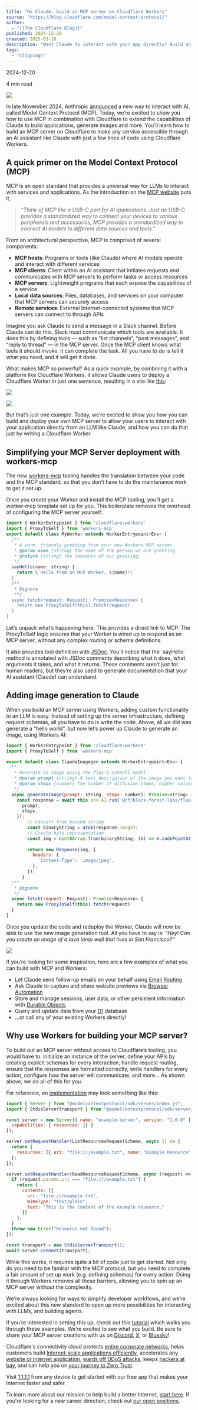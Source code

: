 ```yaml
---
title: "Hi Claude, build an MCP server on Cloudflare Workers"
source: "https://blog.cloudflare.com/model-context-protocol/"
author:
  - "[[The Cloudflare Blog]]"
published: 2024-12-20
created: 2025-03-16
description: "Want Claude to interact with your app directly? Build an MCP server on Cloudflare Workers. That will enable you to connect your service directly, allowing Claude to understand and run tasks on your behalf."
tags:
  - "clippings"
---
```

2024-12-20

4 min read

![](https://cf-assets.www.cloudflare.com/zkvhlag99gkb/5UiFPHH7bP99GW6zrgn5tE/baa3bafbe7771e00efb57c55f3b85dd7/image4.png)

In late November 2024, Anthropic [announced](https://www.anthropic.com/news/model-context-protocol) a new way to interact with AI, called Model Context Protocol (MCP). Today, we’re excited to show you how to use MCP in combination with Cloudflare to extend the capabilities of Claude to build applications, generate images and more. You’ll learn how to build an MCP server on Cloudflare to make any service accessible through an AI assistant like Claude with just a few lines of code using Cloudflare Workers. 

## A quick primer on the Model Context Protocol (MCP)

MCP is an open standard that provides a universal way for LLMs to interact with services and applications. As the introduction on the [MCP website](https://modelcontextprotocol.io/introduction) puts it,

> *“Think of MCP like a USB-C port for AI applications. Just as USB-C provides a standardized way to connect your devices to various peripherals and accessories, MCP provides a standardized way to connect AI models to different data sources and tools.”* 

From an architectural perspective, MCP is comprised of several components:

- **MCP hosts**: Programs or tools (like Claude) where AI models operate and interact with different services
- **MCP clients**: Client within an AI assistant that initiates requests and communicates with MCP servers to perform tasks or access resources
- **MCP servers**: Lightweight programs that each expose the capabilities of a service
- **Local data sources**: Files, databases, and services on your computer that MCP servers can securely access
- **Remote services**: External Internet-connected systems that MCP servers can connect to through APIs

Imagine you ask Claude to send a message in a Slack channel. Before Claude can do this, Slack must communicate which tools are available. It does this by defining tools — such as “list channels”, “post messages”, and “reply to thread” — in the MCP server. Once the MCP client knows what tools it should invoke, it can complete the task. All you have to do is tell it what you need, and it will get it done. 

What makes MCP so powerful? As a quick example, by combining it with a platform like Cloudflare Workers, it allows Claude users to deploy a Cloudflare Worker in just one sentence, resulting in a site like [this](https://joke-site.dinas.workers.dev/): 

![](https://cf-assets.www.cloudflare.com/zkvhlag99gkb/6JNebermBM0YNwpxqoMTj2/65224c915a3d12c4f8d11a4228855bf7/image1.png)

![](https://cf-assets.www.cloudflare.com/zkvhlag99gkb/2KImc4ydvEzg8Rf0I0KRkQ/b87b4cca33df242eeabcae9e237e9fb5/image3.png)

But that’s just one example. Today, we’re excited to show you how you can build and deploy your own MCP server to allow your users to interact with your application directly from an LLM like Claude, and how you can do that just by writing a Cloudflare Worker.

## Simplifying your MCP Server deployment with workers-mcp

The new [workers-mcp](https://github.com/cloudflare/workers-mcp) tooling handles the translation between your code and the MCP standard, so that you don’t have to do the maintenance work to get it set up.

Once you create your Worker and install the MCP tooling, you’ll get a worker-mcp template set up for you. This boilerplate removes the overhead of configuring the MCP server yourself:

```javascript
import { WorkerEntrypoint } from 'cloudflare:workers'
import { ProxyToSelf } from 'workers-mcp'
export default class MyWorker extends WorkerEntrypoint<Env> {
  /**
   * A warm, friendly greeting from your new Workers MCP server.
   * @param name {string} the name of the person we are greeting.
   * @return {string} the contents of our greeting.
   */
  sayHello(name: string) {
    return \`Hello from an MCP Worker, ${name}!\`
  }
  /**
   * @ignore
   **/
  async fetch(request: Request): Promise<Response> {
    return new ProxyToSelf(this).fetch(request)
  }
}
```

Let’s unpack what’s happening here. This provides a direct link to MCP. The ProxyToSelf logic ensures that your Worker is wired up to respond as an MCP server, without any complex routing or schema definitions. 

It also provides tool definition with [JSDoc](https://jsdoc.app/). You’ll notice that the \`sayHello\` method is annotated with JSDoc comments describing what it does, what arguments it takes, and what it returns. These comments aren’t just for human readers, but they’re also used to generate documentation that your AI assistant (Claude) can understand. 

## Adding image generation to Claude

When you build an MCP server using Workers, adding custom functionality to an LLM is easy. Instead of setting up the server infrastructure, defining request schemas, all you have to do is write the code. Above, all we did was generate a “hello world”, but now let’s power up Claude to generate an image, using Workers AI:

```javascript
import { WorkerEntrypoint } from 'cloudflare:workers'
import { ProxyToSelf } from 'workers-mcp'

export default class ClaudeImagegen extends WorkerEntrypoint<Env> {
 /**
   * Generate an image using the flux-1-schnell model.
   * @param prompt {string} A text description of the image you want to generate.
   * @param steps {number} The number of diffusion steps; higher values can improve quality but take longer.
   */
  async generateImage(prompt: string, steps: number): Promise<string> {
    const response = await this.env.AI.run('@cf/black-forest-labs/flux-1-schnell', {
      prompt,
      steps,
    });
        // Convert from base64 string
        const binaryString = atob(response.image);
        // Create byte representation
        const img = Uint8Array.from(binaryString, (m) => m.codePointAt(0)!);
        
        return new Response(img, {
          headers: {
            'Content-Type': 'image/jpeg',
          },
        });
      }
  /**
   * @ignore
   */
  async fetch(request: Request): Promise<Response> {
    return new ProxyToSelf(this).fetch(request)
  }
}
```

Once you update the code and redeploy the Worker, Claude will now be able to use the new image generation tool. All you have to say is: *“Hey! Can you create an image of a lava lamp wall that lives in San Francisco?”*

![](https://cf-assets.www.cloudflare.com/zkvhlag99gkb/Izb6iVs8xPNSOnATJfK9D/9942ddc7b8787cfb1c2f7f3b9959be0b/image2.png)

If you’re looking for some inspiration, here are a few examples of what you can build with MCP and Workers: 

- Let Claude send follow-up emails on your behalf using [Email Routing](https://developers.cloudflare.com/email-routing/)
- Ask Claude to capture and share website previews via [Browser Automation](https://developers.cloudflare.com/browser-rendering/)
- Store and manage sessions, user data, or other persistent information with [Durable Objects](https://developers.cloudflare.com/durable-objects/)
- Query and update data from your [D1](https://developers.cloudflare.com/d1/) database
- …or call any of your existing Workers directly!

## Why use Workers for building your MCP server?

To build out an MCP server without access to Cloudflare’s tooling, you would have to: initialize an instance of the server, define your APIs by creating explicit schemas for every interaction, handle request routing, ensure that the responses are formatted correctly, write handlers for every action, configure how the server will communicate, and more… As shown above, we do all of this for you.

For reference, an [implementation](https://github.com/modelcontextprotocol/typescript-sdk?tab=readme-ov-file#creating-a-server) may look something like this:

```javascript
import { Server } from "@modelcontextprotocol/sdk/server/index.js";
import { StdioServerTransport } from "@modelcontextprotocol/sdk/server/stdio.js";

const server = new Server({ name: "example-server", version: "1.0.0" }, {
  capabilities: { resources: {} }
});

server.setRequestHandler(ListResourcesRequestSchema, async () => {
  return {
    resources: [{ uri: "file:///example.txt", name: "Example Resource" }]
  };
});

server.setRequestHandler(ReadResourceRequestSchema, async (request) => {
  if (request.params.uri === "file:///example.txt") {
    return {
      contents: [{
        uri: "file:///example.txt",
        mimeType: "text/plain",
        text: "This is the content of the example resource."
      }]
    };
  }
  throw new Error("Resource not found");
});

const transport = new StdioServerTransport();
await server.connect(transport);
```

While this works, it requires quite a bit of code just to get started. Not only do you need to be familiar with the MCP protocol, but you need to complete a fair amount of set up work (e.g. defining schemas) for every action. Doing it through Workers removes all these barriers, allowing you to spin up an MCP server without the complexity.

We’re always looking for ways to simplify developer workflows, and we’re excited about this new standard to open up more possibilities for interacting with LLMs, and building agents.

If you’re interested in setting this up, check out this [tutorial](https://www.youtube.com/watch?v=cbeOWKANtj8&feature=youtu.be) which walks you through these examples. We’re excited to see what you build. Be sure to share your MCP server creations with us on [Discord](https://discord.com/invite/cloudflaredev), [X](https://x.com/CloudflareDev), or [Bluesky](https://bsky.app/profile/cloudflare.social)!

Cloudflare's connectivity cloud protects [entire corporate networks](https://www.cloudflare.com/network-services/), helps customers build [Internet-scale applications efficiently](https://workers.cloudflare.com/), accelerates any [website or Internet application](https://www.cloudflare.com/performance/accelerate-internet-applications/), [wards off DDoS attacks](https://www.cloudflare.com/ddos/), keeps [hackers at bay](https://www.cloudflare.com/application-security/), and can help you on [your journey to Zero Trust](https://www.cloudflare.com/products/zero-trust/).  
  
Visit [1.1.1.1](https://one.one.one.one/) from any device to get started with our free app that makes your Internet faster and safer.  
  
To learn more about our mission to help build a better Internet, [start here](https://www.cloudflare.com/learning/what-is-cloudflare/). If you're looking for a new career direction, check out [our open positions](http://www.cloudflare.com/careers).